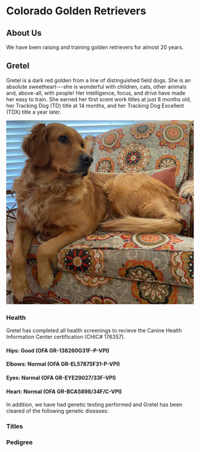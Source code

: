 # Colorado Golden Retrievers

## About Us
We have been raising and training golden retrievers for almost 20 years. 

## Gretel
Gretel is a dark red golden from a line of distinguished field dogs. She is an absolute sweetheart---she is wonderful with children, cats, other animals and, above-all, with people! Her intelligence, focus, and drive have made her easy to train. She earned her first scent work titles at just 8 months old, her Tracking Dog (TD) title at 14 months, and her Tracking Dog Excellent (TDX) title a year later.

![](IMG_3516.jpg)

### Health
Gretel has completed all health screenings to recieve the Canine Health Information Center certification (CHIC# 176357).

#### Hips: Good (OFA GR-138260G31F-P-VPI)
#### Elbows: Normal (OFA GR-EL57875F31-P-VPI)
#### Eyes: Normal (OFA GR-EYE29027/33F-VPI)
#### Heart: Normal (OFA GR-BCA5898/34F/C-VPI)

In addition, we have had genetic testing performed and Gretel has been cleared of the following genetic diseases:

### Titles

### Pedigree

